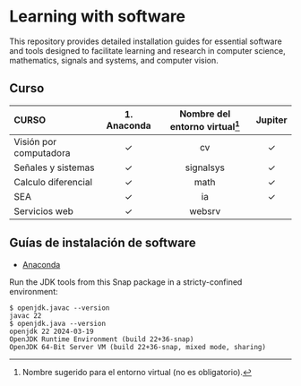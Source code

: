 # Learning with software
This repository provides detailed installation guides for essential software and tools designed to facilitate learning and research in computer science, mathematics, signals and systems, and computer vision. 

## Curso



| CURSO                     | 1. Anaconda | Nombre del entorno virtual[^1] | Jupiter |
| :------------------------ | :---------: | :----------------------------: | :-----: |
| Visión por computadora    | ✓           | cv                             | ✓      |
| Señales y sistemas        | ✓           | signalsys                      | ✓      |
| Calculo diferencial       | ✓           | math                           | ✓      |
| SEA                       | ✓           | ia                             | ✓      |
| Servicios web             | ✓           | websrv                         |        |

[^1]: Nombre sugerido para el entorno virtual (no es obligatorio).

## Guías de instalación de software

- [Anaconda](guides/conda/conda-install.md)


Run the JDK tools from this Snap package in a stricty-confined environment:

```console
$ openjdk.javac --version
javac 22
$ openjdk.java --version
openjdk 22 2024-03-19
OpenJDK Runtime Environment (build 22+36-snap)
OpenJDK 64-Bit Server VM (build 22+36-snap, mixed mode, sharing)
```

